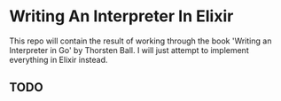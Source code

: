 # Writing An Interpreter In Elixir

This repo will contain the result of working through the book 'Writing an Interpreter in Go' by Thorsten Ball. I will
just attempt to implement everything in Elixir instead.

## TODO
